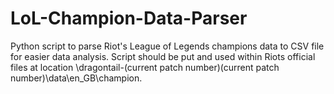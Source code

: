 # LoL-Champion-Data-Parser
Python script to parse Riot's League of Legends champions data to CSV file for easier data analysis.
Script should be put and used within Riots official files at location \dragontail-(current patch number)\(current patch number)\data\en_GB\champion.

